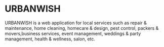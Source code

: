 # URBANWISH

URBANWISH is a web application for local services such as repair & maintenance,
home cleaning, homecare & design, pest control, packers & movers,business services,
event management, weddings & party management, health & wellness, salon, etc.

